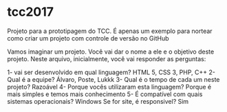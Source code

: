 # tcc2017
Projeto para a prototipagem do TCC. É apenas um exemplo para nortear como criar um projeto com controle de versão no GitHub

Vamos imaginar um projeto. Você vai dar o nome a ele e o objetivo deste projeto.
Neste arquivo, inicialmente, você vai responder as perguntas:

1- vai ser desenvolvido em qual linguagem?
  HTML 5, CSS 3, PHP, C++
2- Qual é a equipe?
  Álvaro, Poste, Lukkk
3- Qual é o tempo de cada um neste projeto?
  Razoável
4- Porque vocês utilizaram esta linguagem?
  Porque é mais simples e temos mais conhecimento
5- É compatível com quais sistemas operacionais?
  Windows
Se for site, é responsivel?
  Sim
